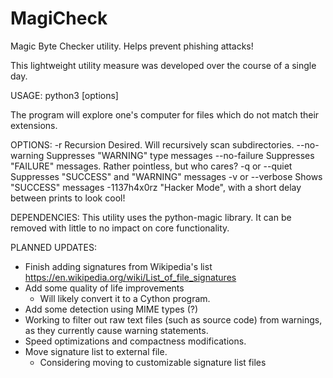 # MagiCheck
Magic Byte Checker utility. Helps prevent phishing attacks!

This lightweight utility measure was developed over the course of a single day.

USAGE:
python3 [options] <directory>

The program will explore one's computer for files which do not match their
extensions.

OPTIONS:
-r              Recursion Desired. Will recursively scan subdirectories.
--no-warning    Suppresses "WARNING" type messages
--no-failure    Suppresses "FAILURE" messages. Rather pointless, but who cares?
-q or --quiet   Suppresses "SUCCESS" and "WARNING" messages
-v or --verbose Shows "SUCCESS" messages
-1137h4x0rz     "Hacker Mode", with a short delay between prints to look cool!

DEPENDENCIES:
This utility uses the python-magic library. It can be removed with little to no
impact on core functionality.

PLANNED UPDATES:
- Finish adding signatures from Wikipedia's list
    https://en.wikipedia.org/wiki/List_of_file_signatures
- Add some quality of life improvements
    - Will likely convert it to a Cython program.
- Add some detection using MIME types (?)
- Working to filter out raw text files (such as source code) from warnings, as 
    they currently cause warning statements.
- Speed optimizations and compactness modifications.
- Move signature list to external file.
    - Considering moving to customizable signature list files